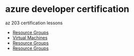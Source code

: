 # azure developer certification
az 203 certification lessons 

* [Resource Groups](./docs/resourcegroup.md)
* [Virtual Machines](./docs/resourcegroup.md)
* [Resource Groups](./docs/resourcegroup.md)
* [Resource Groups](./docs/resourcegroup.md)
